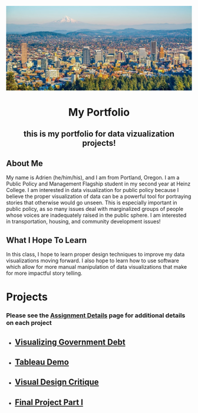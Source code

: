 ![Portland Skyline](portland.jpeg)

<h1 align="center">
  
My Portfolio
  
</h1>

<h2 align="center">
  
this is my portfolio for data vizualization projects!
  
</h2>

## About Me
My name is Adrien (he/him/his), and I am from Portland, Oregon. I am a Public Policy and Management Flagship student in my second year at Heinz College. I am interested in data visualization for public policy because I believe the proper visualization of data can be a powerful tool for portraying stories that otherwise would go unseen. This is especially important in public policy, as so many issues deal with marginalized groups of people whose voices are inadequately raised in the public sphere. I am interested in transportation, housing, and community development issues!

## What I Hope To Learn
In this class, I hope to learn proper design techniques to improve my data visualizations moving forward. I also hope to learn how to use software which allow for more manual manipulation of data visualizations that make for more impactful story telling. 


# Projects
### Please see the [Assignment Details](assignment_detail.md) page for additional details on each project

  - ## [Visualizing Government Debt](government_debt_visualization.md)
  - ## [Tableau Demo](tableau_demo.md)
  - ## [Visual Design Critique](wildfires_by_year.md)
  - ## [Final Project Part I](final_part_i.md)
